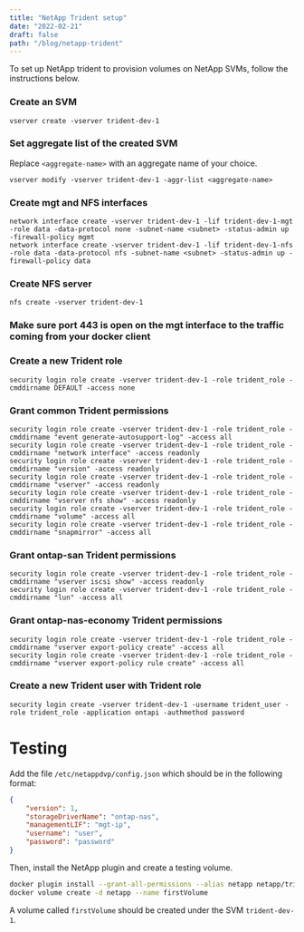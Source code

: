```yaml
---
title: "NetApp Trident setup"
date: "2022-02-21"
draft: false
path: "/blog/netapp-trident"
---
```


To set up NetApp trident to provision volumes on NetApp SVMs, follow the instructions below.

### Create an SVM
```
vserver create -vserver trident-dev-1
```
### Set aggregate list of the created SVM
Replace `<aggregate-name>` with an aggregate name of your choice.
```
vserver modify -vserver trident-dev-1 -aggr-list <aggregate-name>
```

### Create mgt and NFS interfaces
```
network interface create -vserver trident-dev-1 -lif trident-dev-1-mgt -role data -data-protocol none -subnet-name <subnet> -status-admin up -firewall-policy mgmt
network interface create -vserver trident-dev-1 -lif trident-dev-1-nfs -role data -data-protocol nfs -subnet-name <subnet> -status-admin up -firewall-policy data
```

### Create NFS server
```
nfs create -vserver trident-dev-1
```

### Make sure port 443 is open on the mgt interface to the traffic coming from your docker client

### Create a new Trident role
```
security login role create -vserver trident-dev-1 -role trident_role -cmddirname DEFAULT -access none
```
### Grant common Trident permissions
```
security login role create -vserver trident-dev-1 -role trident_role -cmddirname "event generate-autosupport-log" -access all
security login role create -vserver trident-dev-1 -role trident_role -cmddirname "network interface" -access readonly
security login role create -vserver trident-dev-1 -role trident_role -cmddirname "version" -access readonly
security login role create -vserver trident-dev-1 -role trident_role -cmddirname "vserver" -access readonly
security login role create -vserver trident-dev-1 -role trident_role -cmddirname "vserver nfs show" -access readonly
security login role create -vserver trident-dev-1 -role trident_role -cmddirname "volume" -access all
security login role create -vserver trident-dev-1 -role trident_role -cmddirname "snapmirror" -access all
```
### Grant ontap-san Trident permissions
```
security login role create -vserver trident-dev-1 -role trident_role -cmddirname "vserver iscsi show" -access readonly
security login role create -vserver trident-dev-1 -role trident_role -cmddirname "lun" -access all
```
### Grant ontap-nas-economy Trident permissions
```
security login role create -vserver trident-dev-1 -role trident_role -cmddirname "vserver export-policy create" -access all
security login role create -vserver trident-dev-1 -role trident_role -cmddirname "vserver export-policy rule create" -access all
```

### Create a new Trident user with Trident role
```
security login create -vserver trident-dev-1 -username trident_user -role trident_role -application ontapi -authmethod password
```

# Testing

Add the file `/etc/netappdvp/config.json` which should be in the following format:
```json
{
    "version": 1,
    "storageDriverName": "ontap-nas",
    "managementLIF": "mgt-ip",
    "username": "user",
    "password": "password"
}
```
Then, install the NetApp plugin and create a testing volume.
```bash
docker plugin install --grant-all-permissions --alias netapp netapp/trident-plugin:18.07 config=/etc/netappdvp/config.json
docker volume create -d netapp --name firstVolume
```
A volume called `firstVolume` should be created under the SVM `trident-dev-1`.

